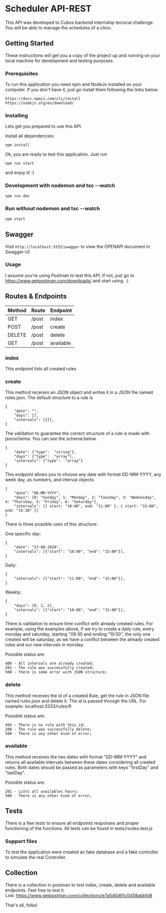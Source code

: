 # Scheduler API-REST

This API was developed to Cubos backend internship tecnical challenge. You will be able to manage the schedules of a clinic.

## Getting Started

These instructions will get you a copy of the project up and running on your local machine for development and testing purposes. 

### Prerequisites

To run this application you need npm and NodeJs installed on your computer.
If you don't have it, just go install them following the links below:
```
https://docs.npmjs.com/cli/install
https://nodejs.org/en/download/
```
### Installing

Lets get you prepared to use this API.

Install all dependencies:
```
npm install
```

Ok, you are ready to test this application.
Just run
```
npm run start
```  
and enjoy it! :)

### Development with nodemon and tsc --watch

```bash
npm run dev
```

### Run without nodemon and tsc --watch

```bash
npm start
```

## Swagger

Visit `http://localhost:3333/swagger` to view the OPENAPI document in Swagger-UI

### Usage

I assume you're using Postman to test this API. If not, just go to https://www.getpostman.com/downloads/ and start using. :)

## Routes & Endpoints
|Method  | Route | Endpoint  
|--|--|--|
| GET |/post  | index
| POST |/post  | create
| DELETE |/post  | delete
| GET |/post  | available

### index
This endpoint lists all created rules

### create
This method receives an JSON object and writes it in a JSON file named rules.json. The default structure to a rule is
```
{
    "date": "",
    "days": [],
    "intervals": [{}],
}
```
The validation to guarantee the correct structure of a rule is made with jsonschema. You can see the schema below.
```
{
	"date": {"type":  "string"},
	"days": {"type":  "array"},
	"intervals": {"type":  "array"}
}
```
This endpoint allows you to choose any date with format DD-MM-YYYY, any week day, as numbers, and interval objects. 
```
{
	"date": "DD-MM-YYYY",
	"days": [0: "Sunday", 1: "Monday", 2: "Tuesday", 3: "Wednesday", 4: "Thursday, 5: "Friday", 6: "Saturday"],
	"intervals": [{ start: "10:40", end: "11:00" }, { start: "15:00", end: "15:30" }]
}
```
There is three possible uses of this structure: 

One specific day:
```
{
    "date": "23-08-2020",
    "intervals": [{"start": "10:00", "end": "15:00"}],
}
```
Daily:
```
{
    "intervals": [{"start": "11:00", "end": "15:00"}],
}
```
Weekly:
```
{
    "days": [0, 1, 2],
    "intervals": [{"start": "10:00", "end": "15:00"}],
}
```
There is validation to ensure time conflict with already created rules.
For example, using the examples above, if we try to create a daily rule, every monday and saturday, starting "09:30 and ending "10:50", the only one created will be saturday, as we have a conflict between the already created rules and our new intervals in monday.
  
Possible status are:
```
400 - All intervals are already created; 
201 - The rule was successfully created;
500 - there is some error with JSON structure;
```
 
### delete
This method receives the id of a created Rule, get the rule in JSON file named rules.json and delete it.
The id is passed through the URL. For example: localhost:3333/rules/9

Possible status are:
```
404 - There is no rule with this id;
200 - The rule was successfully delete;
500 - There is any other kind of error;
```

### available
This method receives the two dates with format "DD-MM-YYYY" and returns all available intervals between these dates considering all created rules.
Both dates should be passed as parameters with keys "firstDay" and "lastDay". 

Possible status are:
```
201 - Lists all availables hours;
500 - There is any other kind of error;
```
## Tests

There is a few tests to ensure all endpoints responses and proper functioning of the functions. All tests can be found in tests/routes.test.js

### Support files
To test the application were created an fake database and a fake controller to simulate the real Controller.

## Collection
There is a collection in postman to test index, create, delete and available endpoints. Feel free to test it. <br>
Link: https://www.getpostman.com/collections/e7a5d0d91c0d38abbfd8

That's all, folks!